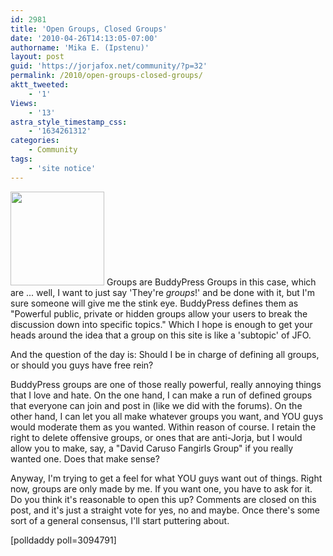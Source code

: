 ```yaml
---
id: 2981
title: 'Open Groups, Closed Groups'
date: '2010-04-26T14:13:05-07:00'
authorname: 'Mika E. (Ipstenu)'
layout: post
guid: 'https://jorjafox.net/community/?p=32'
permalink: /2010/open-groups-closed-groups/
aktt_tweeted:
    - '1'
Views:
    - '13'
astra_style_timestamp_css:
    - '1634261312'
categories:
    - Community
tags:
    - 'site notice'
---
```


<img src="//static.jorjafox.net/wordpress/2010/04/groups-100x100.jpg" alt="" width="150" height="150" class="alignleft size-thumbnail wp-image-33" /> Groups are BuddyPress Groups in this case, which are ... well, I want to just say 'They're _groups_!' and be done with it, but I'm sure someone will give me the stink eye.  BuddyPress defines them as "Powerful public, private or hidden groups allow your users to break the discussion down into specific topics."  Which I hope is enough to get your heads around the idea that a group on this site is like a 'subtopic' of JFO.

And the question of the day is: Should I be in charge of defining all groups, or should you guys have free rein?

BuddyPress groups are one of those really powerful, really annoying things that I love and hate.  On the one hand, I can make a run of defined groups that everyone can join and post in (like we did with the forums). On the other hand, I can let you all make whatever groups you want, and YOU guys would moderate them as you wanted. Within reason of course. I retain the right to delete offensive groups, or ones that are anti-Jorja, but I would allow you to make, say, a "David Caruso Fangirls Group" if you really wanted one.  Does that make sense?

Anyway, I'm trying to get a feel for what YOU guys want out of things.  Right now, groups are only made by me.  If you want one, you have to ask for it.  Do you think it's reasonable to open this up? Comments are closed on this post, and it's just a straight vote for yes, no and maybe.  Once there's some sort of a general consensus, I'll start puttering about.

[polldaddy poll=3094791]

